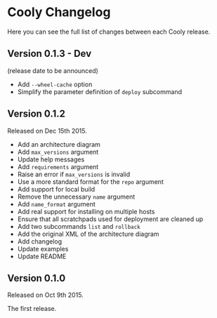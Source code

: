 # Cooly Changelog

Here you can see the full list of changes between each Cooly release.


## Version 0.1.3 - Dev

(release date to be announced)

- Add `--wheel-cache` option
- Simplify the parameter definition of `deploy` subcommand


## Version 0.1.2

Released on Dec 15th 2015.

- Add an architecture diagram
- Add `max_versions` argument
- Update help messages
- Add `requirements` argument
- Raise an error if `max_versions` is invalid
- Use a more standard format for the `repo` argument
- Add support for local build
- Remove the unnecessary `name` argument
- Add `name_format` argument
- Add real support for installing on multiple hosts
- Ensure that all scratchpads used for deployment are cleaned up
- Add two subcommands `list` and `rollback`
- Add the original XML of the architecture diagram
- Add changelog
- Update examples
- Update README


## Version 0.1.0

Released on Oct 9th 2015.

The first release.
